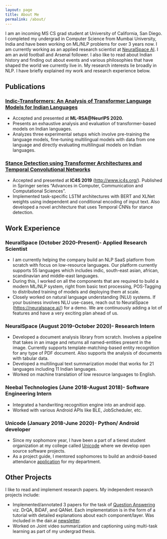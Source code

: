 ```yaml
---
layout: page
title: About Me
permalink: /about/
---
```


I am an incoming MS CS grad student at University of California, San Diego. I completed my undergrad in Computer Science from Mumbai University, India and have been working on ML/NLP problems for over 3 years now. I am currently working as an applied research scientist at [NeuralSpace AI](https://neuralspace.ai/). I am an avid football and Arsenal follower. I also like to read about Indian history and finding out about events and various philosophies that have shaped the world we currently live in. My research interests lie broadly in NLP. I have briefly explained my work and research experience below.

## Publications
### [Indic-Transformers: An Analysis of Transformer Language Models for Indian Languages](https://arxiv.org/abs/2011.02323)
* Accepted and presented at **ML-RSA@NeurIPS 2020.**
* Presents an exhaustive analysis and evaluation of transformer-based models on Indian languages.
* Analyzes three experimental setups which involve pre-training the language models, fine-tuning multilingual models with data from one language and directly evaluating  multilingual models on Indian languages.  

### [Stance Detection using Transformer Architectures and Temporal Convolutional Networks](https://link.springer.com/chapter/10.1007/978-981-15-4409-5_40)
* Accepted and presented at **IC4S 2019** (http://www.ic4s.org/). Published in Springer series “Advances in Computer, Communication and Computational Sciences”.
* Implemented task-specific LSTM architectures with BERT and XLNet weights using independent and conditional encoding of input text. Also developed a novel architecture that uses Temporal CNNs for stance detection. 

## Work Experience
###  NeuralSpace (October 2020-Present)- Applied Research Scientist
* I am currently helping the company build an NLP SaaS platform from scratch with focus on low-resource languages. Our platform currently supports 55 languages which includes  indic, south-east asian, african, scandinavian and middle-east languages.
*  During this, I worked on all the components that are required to build a modern ML/NLP system, right from basic text processing, POS-Tagging to distributed training of models and deploying them at scale.
*  Closely worked on natural language understanding (NLU) systems. If your business involves NLU use-cases, reach out to NeuralSpace (https://neuralspace.ai/) for a demo. We are continuously adding a lot of features and have a very exciting plan ahead of us.  

### NeuralSpace (August 2019-October 2020)- Research Intern
* Developed a document analysis library from scratch. Involves a pipeline that takes in an image and returns all named-entities present in the image. Currently supports template-matching-based entity recognition for any type of PDF document. Also supports the analysis of documents with tabular data.
* Developed a multilingual text summarization model that works for 21 languages including 11 Indian languages.   
* Worked on machine translation of low resource languages to English.  

### Neebal Technologies (June 2018-August 2018)- Software Engineering Intern
* Integrated a handwriting recognition engine into an android app. 
* Worked with various Android APIs like BLE, JobScheduler, etc. 

### Unicode (January 2018-June 2020)- Python/ Android developer  
* Since my sophomore year, I have been a part of a tiered student organization at my college called [Unicode](https://github.com/djunicode) where we develop open source software projects.
*  As a project guide, I mentored sophomores to build an android-based attendance [application](https://play.google.com/store/apps/details?id=io.github.djunicode.attendanceapp&hl=en_US) for my department. 
## Other Projects
I like to read and implement research papers. My independent research projects include:
* Implemented/annotated 3 papers for the task of [Question Answering](https://github.com/kushalj001/pytorch-question-answering) viz. DrQA, BiDAF, and QANet. Each implementation is in the form of a tutorial with detailed explanations about each component/layer. Was included in the dair.ai [newsletter](https://dair.ai/NLP_Newsletter_12_en/).  
* Worked on Joint video summarization and captioning using multi-task learning as part of my undergrad thesis.
